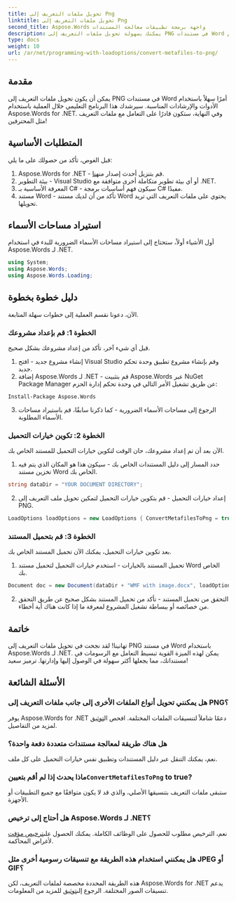 ```yaml
---
title: تحويل ملفات التعريف إلى Png
linktitle: تحويل ملفات التعريف إلى Png
second_title: Aspose.Words واجهة برمجة تطبيقات معالجة المستندات
description: يمكنك بسهولة تحويل ملفات التعريف إلى PNG في مستندات Word باستخدام Aspose.Words لـ .NET باستخدام هذا البرنامج التعليمي خطوة بخطوة. تبسيط إدارة المستندات الخاصة بك.
type: docs
weight: 10
url: /ar/net/programming-with-loadoptions/convert-metafiles-to-png/
---
```

## مقدمة

يمكن أن يكون تحويل ملفات التعريف إلى PNG في مستندات Word أمرًا سهلاً باستخدام الأدوات والإرشادات المناسبة. سيرشدك هذا البرنامج التعليمي خلال العملية باستخدام Aspose.Words for .NET. وفي النهاية، ستكون قادرًا على التعامل مع ملفات التعريف مثل المحترفين!

## المتطلبات الأساسية

قبل الغوص، تأكد من حصولك على ما يلي:

1.  Aspose.Words for .NET - قم بتنزيل أحدث إصدار من[هنا](https://releases.aspose.com/words/net/).
2. بيئة التطوير - Visual Studio أو أي بيئة تطوير متكاملة أخرى متوافقة مع .NET.
3. المعرفة الأساسية بـ C# - سيكون فهم أساسيات برمجة C# مفيدًا.
4. مستند Word - تأكد من أن لديك مستند Word يحتوي على ملفات التعريف التي تريد تحويلها.

## استيراد مساحات الأسماء

أول الأشياء أولاً، ستحتاج إلى استيراد مساحات الأسماء الضرورية للبدء في استخدام Aspose.Words لـ .NET.

```csharp
using System;
using Aspose.Words;
using Aspose.Words.Loading;
```

## دليل خطوة بخطوة

الآن، دعونا نقسم العملية إلى خطوات سهلة المتابعة.

### الخطوة 1: قم بإعداد مشروعك

قبل أي شيء آخر، تأكد من إعداد مشروعك بشكل صحيح.

1. إنشاء مشروع جديد - افتح Visual Studio وقم بإنشاء مشروع تطبيق وحدة تحكم جديد.
2. إضافة Aspose.Words لـ .NET - قم بتثبيت Aspose.Words عبر NuGet Package Manager عن طريق تشغيل الأمر التالي في وحدة تحكم إدارة الحزم:

```shell
Install-Package Aspose.Words
```

3. الرجوع إلى مساحات الأسماء الضرورية - كما ذكرنا سابقًا، قم باستيراد مساحات الأسماء المطلوبة.

### الخطوة 2: تكوين خيارات التحميل

الآن بعد أن تم إعداد مشروعك، حان الوقت لتكوين خيارات التحميل للمستند الخاص بك.

1. حدد المسار إلى دليل المستندات الخاص بك - سيكون هذا هو المكان الذي يتم فيه تخزين مستند Word الخاص بك.

```csharp
string dataDir = "YOUR DOCUMENT DIRECTORY";
```

2. إعداد خيارات التحميل - قم بتكوين خيارات التحميل لتمكين تحويل ملف التعريف إلى PNG.

```csharp
LoadOptions loadOptions = new LoadOptions { ConvertMetafilesToPng = true };
```

### الخطوة 3: قم بتحميل المستند

بعد تكوين خيارات التحميل، يمكنك الآن تحميل المستند الخاص بك.

1. تحميل المستند بالخيارات - استخدم خيارات التحميل لتحميل مستند Word الخاص بك.

```csharp
Document doc = new Document(dataDir + "WMF with image.docx", loadOptions);
```

2. التحقق من تحميل المستند - تأكد من تحميل المستند بشكل صحيح عن طريق التحقق من خصائصه أو ببساطة تشغيل المشروع لمعرفة ما إذا كانت هناك أية أخطاء.

## خاتمة

تهانينا! لقد نجحت في تحويل ملفات التعريف إلى PNG في مستند Word باستخدام Aspose.Words لـ .NET. يمكن لهذه الميزة القوية تبسيط التعامل مع الرسومات في مستنداتك، مما يجعلها أكثر سهولة في الوصول إليها وإدارتها. ترميز سعيد!

## الأسئلة الشائعة

### هل يمكنني تحويل أنواع الملفات الأخرى إلى جانب ملفات التعريف إلى PNG؟
 يوفر Aspose.Words for .NET دعمًا شاملاً لتنسيقات الملفات المختلفة. افحص ال[توثيق](https://reference.aspose.com/words/net/) لمزيد من التفاصيل.

### هل هناك طريقة لمعالجة مستندات متعددة دفعة واحدة؟
نعم، يمكنك التنقل عبر دليل المستندات وتطبيق نفس خيارات التحميل على كل ملف.

###  ماذا يحدث إذا لم أقم بتعيين`ConvertMetafilesToPng` to true?
ستبقى ملفات التعريف بتنسيقها الأصلي، والذي قد لا يكون متوافقًا مع جميع التطبيقات أو الأجهزة.

### هل أحتاج إلى ترخيص Aspose.Words لـ .NET؟
 نعم، الترخيص مطلوب للحصول على الوظائف الكاملة. يمكنك الحصول على[ترخيص مؤقت](https://purchase.aspose.com/temporary-license/) لأغراض المحاكمة.

### هل يمكنني استخدام هذه الطريقة مع تنسيقات رسومية أخرى مثل JPEG أو GIF؟
 هذه الطريقة المحددة مخصصة لملفات التعريف، لكن Aspose.Words for .NET يدعم تنسيقات الصور المختلفة. الرجوع إلى[توثيق](https://reference.aspose.com/words/net/) للمزيد من المعلومات.
